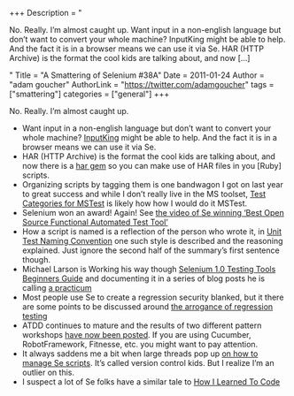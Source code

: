 +++
Description = "<p>No. Really. I’m almost caught up. Want input in a non-english language but don’t want to convert your whole machine? InputKing might be able to help. And the fact it is in a browser means we can use it via Se. HAR (HTTP Archive) is the format the cool kids are talking about, and now […]</p>"
Title = "A Smattering of Selenium #38A"
Date = 2011-01-24
Author = "adam goucher"
AuthorLink = "https://twitter.com/adamgoucher"
tags = ["smattering"]
categories = ["general"]
+++
<p>No. Really. I&#8217;m almost caught up.</p>
<ul>
<li>Want input in a non-english language but don&#8217;t want to convert your whole machine? <a href="http://inputking.com/">InputKing</a> might be able to help. And the fact it is in a browser means we can use it via Se.</li>
<li>HAR (HTTP Archive) is the format the cool kids are talking about, and now there is a <a href="http://rubygems.org/gems/har">har gem</a> so you can make use of HAR files in you [Ruby] scripts.</li>
<li>Organizing scripts by tagging them is one bandwagon I got on last year to great success and while I don&#8217;t really live in the MS toolset, <a href="http://blog.simontimms.com/2011/01/test-categories-for-mstest.html">Test Categories for MSTest</a> is likely how how I would do it MSTest.</li>
<li>Selenium won an award! Again! See <a href="http://www.youtube.com/watch?v=XY7aQbi2N0g">the video of Se winning &#8216;Best Open Source Functional Automated Test Tool&#8217;</a></li>
<li>How a script is named is a reflection of the person who wrote it, in <a href="http://stevesmithblog.com/blog/unit-test-naming-convention/">Unit Test Naming Convention</a> one such style is described and the reasoning explained. Just ignore the second half of the summary&#8217;s first sentence though.</li>
<li>Michael Larson is Working his way though <a href="http://www.packtpub.com/selenium-1-0-testing-tools-beginners-guide/book">Selenium 1.0 Testing Tools Beginners Guide</a> and documenting it in a series of blog posts he is calling <a href="http://mkl-testhead.blogspot.com/search/label/PRACTICUM">a practicum</a></li>
<li>Most people use Se to create a regression security blanked, but it there are some points to be discussed around <a href="http://investigatingsoftware.blogspot.com/2010/12/arrogance-of-regression-testing.html">the arrogance of regression testing</a></li>
<li>ATDD continues to mature and the results of two different pattern workshops <a href="http://www.managing-expectations.com/?p=1326">have now been posted</a>. If you are using Cucumber, RobotFramework, Fitnesse, etc. you might want to pay attention.</li>
<li>It always saddens me a bit when large threads pop up <a href="http://www.linkedin.com/groupItem?view=&amp;srchtype=discussedNews&amp;gid=961927&amp;item=38882290&amp;type=member&amp;trk=EML_anet_ac_pst_ttle">on how to manage Se scripts</a>. It&#8217;s called version control kids. But I realize I&#8217;m an outlier on this.</li>
<li>I suspect a lot of Se folks have a similar tale to <a href="http://blog.abakas.com/2011/01/how-i-learned-to-code.html">How I Learned To Code</a></li>
</ul>

